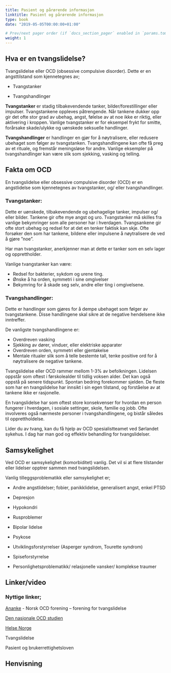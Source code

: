 ```yaml
---
title: Pasient og pårørende informasjon
linktitle: Pasient og pårørende informasjon
type: book
date: "2019-05-05T00:00:00+01:00"

# Prev/next pager order (if `docs_section_pager` enabled in `params.toml`)
weight: 1
---
```


## Hva er en tvangslidelse?

Tvangslidelse eller OCD (obsessive compulsive disorder).
Dette er en angsttilstand som kjennetegnes av;

- Tvangstanker

- Tvangshandlinger


**Tvangstanker** er stadig tilbakevendende tanker,
bilder/forestillinger eller impulser. Tvangstankene oppleves
påtrengende. Når tankene dukker opp gir det ofte stor grad
av ubehag, angst, følelse av at noe ikke er riktig, eller
aktivering i kroppen. Vanlige tvangstanker er for eksempel
frykt for smitte, forårsake skade/ulykke og uønskede
seksuelle handlinger.


**Tvangshandlinger** er handlinger en gjør for å nøytralisere,
eller redusere ubehaget som følger av tvangstanken.
Tvangshandlingene kan ofte få preg av et rituale, og fremstår
meningsløse for andre. Vanlige eksempler på
tvangshandlinger kan være slik som sjekking, vasking og
telling.


## Fakta om OCD

En tvangslidelse eller obsessive compulsive disorder (OCD) er en angstlidelse som kjennetegnes av tvangstanker, og/ eller tvangshandlinger.

### Tvangstanker:
Dette er uønskede, tilbakevendende og ubehagelige tanker, impulser og/ eller bilder. Tankene gir ofte mye angst og uro. Tvangstanker må skilles fra vanlige bekymringer som alle personer har i hverdagen. Tvangsankene gir ofte stort ubehag og redsel for at det en tenker faktisk kan skje. Ofte forsøker den som har tankene, bildene eller impulsene å nøytralisere de ved å gjøre ”noe”.

Har man tvangstanker, anerkjenner man at dette er tanker som en selv lager og opprettholder.

Vanlige tvangstanker kan være:
- Redsel for bakterier, sykdom og urene ting.
- Ønske å ha orden, symmetri i sine omgivelser
- Bekymring for å skade seg selv, andre eller ting i omgivelsene.

### Tvangshandlinger:
Dette er handlinger som gjøres for å dempe ubehaget som følger av tvangstankene. Disse handlingene skal sikre at de negative hendelsene ikke inntreffer.

De vanligste tvangshandlingene er:
- Overdreven vasking
- Sjekking av dører, vinduer, eller elektriske apparater
- Overdreven orden, symmetri eller gjentakelse
- Mentale ritualer slik som å telle bestemte tall, tenke positive ord for å nøytralisere de negative tankene.

Tvangslidelse eller OCD rammer mellom 1-3% av befolkningen. Lidelsen oppstår som oftest i førskolealder til
tidlig voksen alder. Det kan også oppstå på senere tidspunkt. Spontan bedring forekommer sjelden. De fleste
som har en tvangslidelse har innsikt i sin egen tilstand, og forståelse av at tankene ikke er rasjonelle.

En tvangslidelse har som oftest store konsekvenser for hvordan en person fungerer i hverdagen, i sosiale
settinger, skole, familie og jobb. Ofte involveres også nærmeste personer i tvangshandlingene, og bistår således
til opprettholdelse.

Lider du av tvang, kan du få hjelp av OCD spesialistteamet ved Sørlandet sykehus. I dag har man god og
effektiv behandling for tvangslidelser.



## Samsykelighet
Ved OCD er samsykelighet (komorbiditet) vanlig. Det vil si at flere tilstander eller lidelser opptrer sammen med tvangslidelsen.

Vanlig tilleggsproblematikk eller samsykelighet er;

- Andre angstlidelser; fobier, panikklidelse, generalisert angst, enkel PTSD

- Depresjon

- Hypokondri

- Rusproblemer

- Bipolar lidelse

- Psykose

- Utviklingsforstyrrelser (Asperger syndrom, Tourette syndrom)

- Spiseforstyrrelse

- Personlighetsproblematikk/ relasjonelle vansker/ komplekse traumer


## Linker/video

### Nyttige linker;

[Ananke](https://www.ananke.no/) - Norsk OCD forening – forening for tvangslidelse

[Den nasjonale OCD studien](https://helse-bergen.no/avdelinger/psykisk-helsevern/kronstad-distriktspsykiatriske-senter)

[Helse Norge](https://www.helsenorge.no/)

Tvangslidelse

Pasient og brukerrettighetsloven


## Henvisning